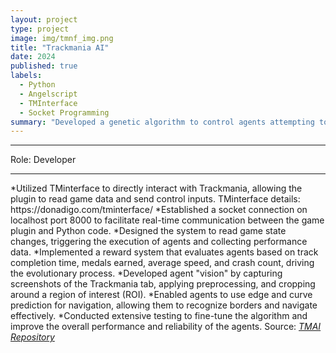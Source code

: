 ```yaml
---
layout: project
type: project
image: img/tmnf_img.png
title: "Trackmania AI"
date: 2024
published: true
labels:
  - Python
  - Angelscript
  - TMInterface
  - Socket Programming
summary: "Developed a genetic algorithm to control agents attempting to complete a Trackmania map. The project focused on optimizing performance based on various metrics such as time taken, medal achieved, average speed, and crash count."
---
```


<hr>
<p>Role: Developer</p>
</hr>
<hr>
*Utilized TMinterface to directly interact with Trackmania, allowing the plugin to read game data and send control inputs. TMinterface details: https://donadigo.com/tminterface/
*Established a socket connection on localhost port 8000 to facilitate real-time communication between the game plugin and Python code.
*Designed the system to read game state changes, triggering the execution of agents and collecting performance data.
*Implemented a reward system that evaluates agents based on track completion time, medals earned, average speed, and crash count, driving the evolutionary process.
*Developed agent "vision" by capturing screenshots of the Trackmania tab, applying preprocessing, and cropping around a region of interest (ROI).
*Enabled agents to use edge and curve prediction for navigation, allowing them to recognize borders and navigate effectively.
*Conducted extensive testing to fine-tune the algorithm and improve the overall performance and reliability of the agents.
</hr>
Source: <a href="https://github.com/TH3Eimis/TMAI/tree/main"><i class="large github icon ">TMAI Repository</i></a>
 
